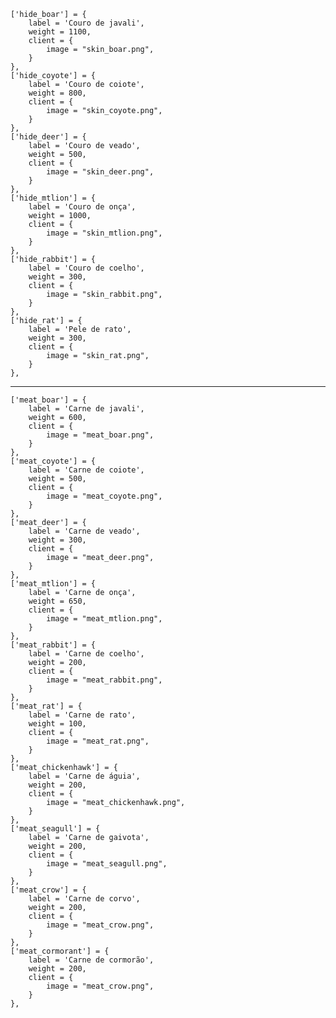     ['hide_boar'] = {
        label = 'Couro de javali',
        weight = 1100,
		client = {
			image = "skin_boar.png",
		}
    },
    ['hide_coyote'] = {
        label = 'Couro de coiote',
        weight = 800,
		client = {
			image = "skin_coyote.png",
		}
    },
    ['hide_deer'] = {
        label = 'Couro de veado',
        weight = 500,
		client = {
			image = "skin_deer.png",
		}
    },
    ['hide_mtlion'] = {
        label = 'Couro de onça',
        weight = 1000,
		client = {
			image = "skin_mtlion.png",
		}
    },
    ['hide_rabbit'] = {
        label = 'Couro de coelho',
        weight = 300,
		client = {
			image = "skin_rabbit.png",
		}
    },
    ['hide_rat'] = {
        label = 'Pele de rato',
        weight = 300,
		client = {
			image = "skin_rat.png",
		}
    },
---
    ['meat_boar'] = {
        label = 'Carne de javali',
        weight = 600,
		client = {
			image = "meat_boar.png",
		}
    },
    ['meat_coyote'] = {
        label = 'Carne de coiote',
        weight = 500,
		client = {
			image = "meat_coyote.png",
		}
    },
    ['meat_deer'] = {
        label = 'Carne de veado',
        weight = 300,
		client = {
			image = "meat_deer.png",
		}
    },
    ['meat_mtlion'] = {
        label = 'Carne de onça',
        weight = 650,
		client = {
			image = "meat_mtlion.png",
		}
    },
    ['meat_rabbit'] = {
        label = 'Carne de coelho',
        weight = 200,
		client = {
			image = "meat_rabbit.png",
		}
    },
    ['meat_rat'] = {
        label = 'Carne de rato',
        weight = 100,
		client = {
			image = "meat_rat.png",
		}
    },
	['meat_chickenhawk'] = {
        label = 'Carne de águia',
        weight = 200,
		client = {
			image = "meat_chickenhawk.png",
		}
    },
	['meat_seagull'] = {
        label = 'Carne de gaivota',
        weight = 200,
		client = {
			image = "meat_seagull.png",
		}
    },
	['meat_crow'] = {
        label = 'Carne de corvo',
        weight = 200,
		client = {
			image = "meat_crow.png",
		}
    },
	['meat_cormorant'] = {
        label = 'Carne de cormorão',
        weight = 200,
		client = {
			image = "meat_crow.png",
		}
    },